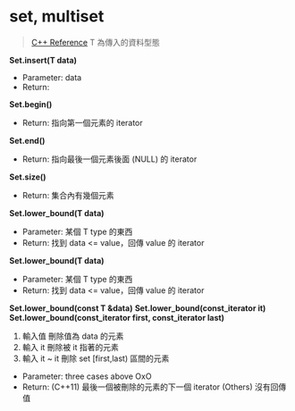 # set, multiset

> [C++ Reference](https://www.cplusplus.com/reference/set/)
> T 為傳入的資料型態

**Set.insert(T data)**
- Parameter: data
- Return: 

**Set.begin()**
- Return: *<iterator>* 指向第一個元素的 iterator

**Set.end()**
- Return: *<iterator>* 指向最後一個元素後面 (NULL) 的 iterator

**Set.size()**
- Return: *<int>* 集合內有幾個元素

**Set.lower_bound(T data)**
- Parameter: 某個 T type 的東西
- Return: *<iterator>* 找到 data <= value，回傳 value 的 iterator

**Set.lower_bound(T data)**
- Parameter: 某個 T type 的東西
- Return: *<iterator>* 找到 data <= value，回傳 value 的 iterator

**Set.lower_bound(const T &data)**
**Set.lower_bound(const_iterator it)**
**Set.lower_bound(const_iterator first, const_iterator last)**
1. 輸入值
    刪除值為 data 的元素
2. 輸入 it
    刪除被 it 指著的元素
3. 輸入 it ~ it
    刪除 set [first,last) 區間的元素
- Parameter: three cases above OxO
- Return: (C++11) 最後一個被刪除的元素的下一個 iterator
          (Others) 沒有回傳值